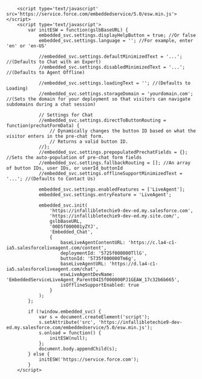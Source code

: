 <html>
        <style type='text/css'>
        	.embeddedServiceHelpButton .helpButton .uiButton {
        		background-color: #005290;
        		font-family: "Arial", sans-serif;
        	}
        	.embeddedServiceHelpButton .helpButton .uiButton:focus {
        		outline: 1px solid #005290;
        	}
        </style>
        
        <script type='text/javascript' src='https://service.force.com/embeddedservice/5.0/esw.min.js'></script>
        <script type='text/javascript'>
        	var initESW = function(gslbBaseURL) {
        		embedded_svc.settings.displayHelpButton = true; //Or false
        		embedded_svc.settings.language = ''; //For example, enter 'en' or 'en-US'
        
        		//embedded_svc.settings.defaultMinimizedText = '...'; //(Defaults to Chat with an Expert)
        		//embedded_svc.settings.disabledMinimizedText = '...'; //(Defaults to Agent Offline)
        
        		//embedded_svc.settings.loadingText = ''; //(Defaults to Loading)
        		//embedded_svc.settings.storageDomain = 'yourdomain.com'; //(Sets the domain for your deployment so that visitors can navigate subdomains during a chat session)
        
        		// Settings for Chat
        		//embedded_svc.settings.directToButtonRouting = function(prechatFormData) {
        			// Dynamically changes the button ID based on what the visitor enters in the pre-chat form.
        			// Returns a valid button ID.
        		//};
        		//embedded_svc.settings.prepopulatedPrechatFields = {}; //Sets the auto-population of pre-chat form fields
        		//embedded_svc.settings.fallbackRouting = []; //An array of button IDs, user IDs, or userId_buttonId
        		//embedded_svc.settings.offlineSupportMinimizedText = '...'; //(Defaults to Contact Us)
        
        		embedded_svc.settings.enabledFeatures = ['LiveAgent'];
        		embedded_svc.settings.entryFeature = 'LiveAgent';
        
        		embedded_svc.init(
        			'https://infallibletechie9-dev-ed.my.salesforce.com',
        			'https://infallibletechie9-dev-ed.my.site.com/',
        			gslbBaseURL,
        			'00D5f000001yZYJ',
        			'Embedded_Chat',
        			{
        				baseLiveAgentContentURL: 'https://c.la4-c1-ia5.salesforceliveagent.com/content',
        				deploymentId: '5725f000000TllG',
        				buttonId: '5735f000000Tm6g',
        				baseLiveAgentURL: 'https://d.la4-c1-ia5.salesforceliveagent.com/chat',
        				eswLiveAgentDevName: 'EmbeddedServiceLiveAgent_Parent04I5f000000PJ1GEAW_17c32b6b665',
        				isOfflineSupportEnabled: true
        			}
        		);
        	};
        
        	if (!window.embedded_svc) {
        		var s = document.createElement('script');
        		s.setAttribute('src', 'https://infallibletechie9-dev-ed.my.salesforce.com/embeddedservice/5.0/esw.min.js');
        		s.onload = function() {
        			initESW(null);
        		};
        		document.body.appendChild(s);
        	} else {
        		initESW('https://service.force.com');
        	}
        </script>
</html>
